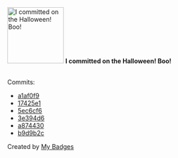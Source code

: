 <img src="https://my-badges.github.io/my-badges/spooky-commit.png" alt="I committed on the Halloween! Boo!" title="I committed on the Halloween! Boo!" width="128">
<strong>I committed on the Halloween! Boo!</strong>
<br><br>

Commits:

- <a href="https://github.com/kingstar0118/AIAlbumCreator/commit/a1af0f959d5875ceb374dd79db113b139802e340">a1af0f9</a>
- <a href="https://github.com/kingstar0118/MERNBlogApp/commit/17425e1b4bc1c4be8afd694e76f8a6a765645dbe">17425e1</a>
- <a href="https://github.com/kingstar0118/MERNBlogApp/commit/5ec6cf63df9bebf097b087c112bef0da9a400e25">5ec6cf6</a>
- <a href="https://github.com/kingstar0118/MERNBlogApp/commit/3e394d68532ec74b8e84fef3f533f28cbbafe323">3e394d6</a>
- <a href="https://github.com/kingstar0118/MERNBlogApp/commit/a8744301e073511179821ce76c62597ced522072">a874430</a>
- <a href="https://github.com/kingstar0118/MERNBoilerplate/commit/b9d9b2c19b786fe6e8446479a93f996b4dc9b0fd">b9d9b2c</a>


Created by <a href="https://github.com/my-badges/my-badges">My Badges</a>